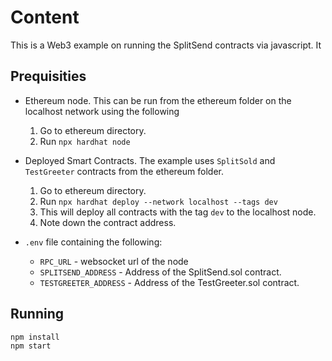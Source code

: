 # Content

This is a Web3 example on running the SplitSend contracts via javascript. It

## Prequisities

- Ethereum node. This can be run from the ethereum folder on the localhost network using the following

  1. Go to ethereum directory.
  2. Run `npx hardhat node`

- Deployed Smart Contracts. The example uses `SplitSold` and `TestGreeter` contracts from the ethereum folder.

  1. Go to ethereum directory.
  2. Run `npx hardhat deploy --network localhost --tags dev`
  3. This will deploy all contracts with the tag `dev` to the localhost node.
  4. Note down the contract address.

- `.env` file containing the following:
  - `RPC_URL` - websocket url of the node
  - `SPLITSEND_ADDRESS` - Address of the SplitSend.sol contract.
  - `TESTGREETER_ADDRESS` - Address of the TestGreeter.sol contract.


## Running

```shell
npm install
npm start
```